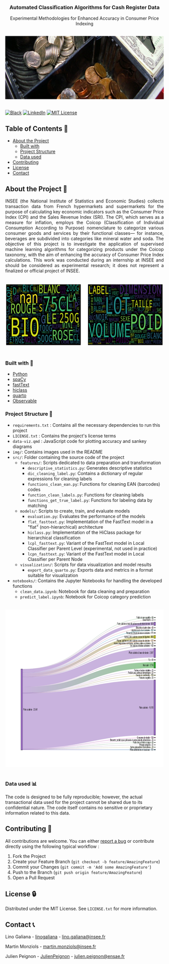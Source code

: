 <br />
<div align="center">
   
  <h3 align="center">Automated Classification Algorithms for Cash Register Data</h3>
  
  <p align="center">
    Experimental Methodologies for Enhanced Accuracy in Consumer Price Indexing
  </p>
  
  <br />

  <a>
    <img src="img/photo_caisse.png" alt="Logo" width="800" height="200">
  </a>
</div>
<br />


[![Black][black-shield]][black-url] 
[![LinkedIn][linkedin-shield]][linkedin-url]
[![MIT License][license-shield]][license-url]

## Table of Contents 📜

- [About the Project](#about-the-project-)
  - [Built with](#built-with-)
  - [Project Structure](#project-structure-)
  - [Data used](#data-used-)
- [Contributing](#contributing-)
- [License](#license-)
- [Contact](#contact-)

<a name="about-the-project"></a>
## About the Project 📌

<p align="justify">
INSEE (the National Institute of Statistics and Economic Studies) collects transaction data from French hypermarkets and supermarkets for the purpose of calculating key economic indicators such as the Consumer Price Index (CPI) and the Sales Revenue Index (SRI). The CPI, which serves as a measure for inflation, employs the Coicop (Classification of Individual Consumption According to Purpose) nomenclature to categorize various consumer goods and services by their functional classes— for instance, beverages are subdivided into categories like mineral water and soda. The objective of this project is to investigate the application of supervised machine learning algorithms for categorizing products under the Coicop taxonomy, with the aim of enhancing the accuracy of Consumer Price Index calculations. This work was conducted during an internship at INSEE and should be considered as experimental research; it does not represent a finalized or official project of INSEE.
</p>

<br />
<div align="center">
    <img src="img/wordcloud.png" alt="wordcloud" width="800" height="200">
</div>
<br />

<a name="built-with"></a>
### Built with 🔨

* [Python](https://python.org)
* [spaCy](https://spacy.io/)
* [fastText](https://github.com/facebookresearch/fastText/tree/master/python)
* [hiclass](https://github.com/scikit-learn-contrib/hiclass)
* [quarto](https://quarto.org/)
* [Observable](https://observablehq.com/)

<a name="project-structure"></a>
### Project Structure 📂

- `requirements.txt` : Contains all the necessary dependencies to run this project
- `LICENSE.txt` : Contains the project's license terms
- `data-viz.qmd` : JavaScript code for plotting accuracy and sankey diagrams
- `img/`: Contains images used in the README
- `src/`:  Folder containing the source code of the project
  - `features/`: Scripts dedicated to data preparation and transformation
      - `descriptive_statistics.py`: Generates descriptive statistics
      - `dic_cleaning_label.py`: Contains a dictionary of regular expressions for cleaning labels
      - `functions_clean_ean.py`: Functions for cleaning EAN (barcodes) codes
      - `function_clean_labels.py`: Functions for cleaning labels
      - `functions_get_true_label.py`: Functions for labeling data by matching
  - `models/`: Scripts to create, train, and evaluate models
      - `evaluation.py`: Evaluates the performance of the models
      - `flat_fasttext.py`: Implementation of the FastText model in a "flat" (non-hierarchical) architecture
      - `hiclass.py`: Implementation of the HiClass package for hierarchical classification
      - `lcpl_fasttext.py`: Variant of the FastText model in Local Classifier per Parent Level (experimental, not used in practice)
      - `lcpn_fasttext.py`: Variant of the FastText model in Local Classifier per Parent Node
  - `visualization/`: Scripts for data visualization and model results
      - `export_data_quarto.py`: Exports data and metrics in a format suitable for visualization
- `notebooks/`: Contains the Jupyter Notebooks for handling the developed functions
    - `clean_data.ipynb`: Notebook for data cleaning and preparation
    - `predict_label.ipynb`: Notebook for Coicop category prediction
    
<br />
<div align="center">
    <img src="img/sankey.png" alt="sankey" width="1100" height="500">
</div>
<br />

<a name="data-used"></a>
### Data used 📊

The code is designed to be fully reproducible; however, the actual transactional data used for the project cannot be shared due to its confidential nature. The code itself contains no sensitive or proprietary information related to this data.

<a name="contributing"></a>
## Contributing 🤝

All contributions are welcome. You can either [report a bug](https://github.com/JulienPeignon/supervised-learning-coicop/issues) or contribute directly using the following typical workflow :

1. Fork the Project
2. Create your Feature Branch (`git checkout -b feature/AmazingFeature`)
3. Commit your Changes (`git commit -m 'Add some AmazingFeature'`)
4. Push to the Branch (`git push origin feature/AmazingFeature`)
5. Open a Pull Request

<a name="license"></a>
## License 🔒 

Distributed under the MIT License. See `LICENSE.txt` for more information.

<a name="contact"></a>
## Contact 📞

Lino Galiana - [linogaliana](https://github.com/linogaliana) - lino.galiana@insee.fr

Martin Monziols - martin.monziols@insee.fr

Julien Peignon - [JulienPeignon](https://github.com/JulienPeignon) - julien.peignon@ensae.fr


[black-shield]: https://img.shields.io/badge/code%20style-black-000000.svg
[black-url]: https://github.com/psf/black
[license-shield]: https://img.shields.io/github/license/othneildrew/Best-README-Template.svg?style=for-the-badge
[license-url]: https://github.com/JulienPeignon/supervised-learning-coicop/blob/master/LICENSE.txt
[linkedin-shield]: https://img.shields.io/badge/-LinkedIn-black.svg?style=for-the-badge&logo=linkedin&colorB=555
[linkedin-url]: https://linkedin.com/in/julien-peignon/
